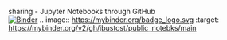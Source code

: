 sharing - Jupyter Notebooks through GitHub<br>
[![Binder](https://mybinder.org/badge_logo.svg)](https://mybinder.org/v2/gh/jbustost/public_notebks/main)
.. image:: https://mybinder.org/badge_logo.svg
 :target: https://mybinder.org/v2/gh/jbustost/public_notebks/main
